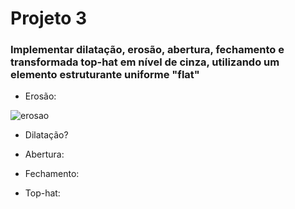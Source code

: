 # Projeto 3

### Implementar dilatação, erosão, abertura, fechamento e transformada top-hat em nível de cinza, utilizando um elemento estruturante uniforme "flat"

* Erosão:

![erosao](https://imgur.com/a/5uJfSCF)


* Dilatação?



* Abertura:



* Fechamento:



* Top-hat:
